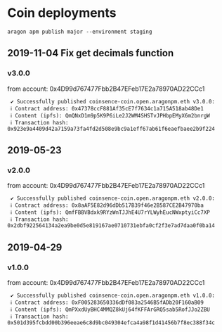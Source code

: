 # Coin deployments
`aragon apm publish major --environment staging`

## 2019-11-04 Fix get decimals function

### v3.0.0
from account: 0x4D99d767477Fbb2B47EFeb17E2a78970AD22CCc1
```
 ✔ Successfully published coinsence-coin.open.aragonpm.eth v3.0.0: 
 ℹ Contract address: 0x47378ccF881Af35cE7f7634c1a715A518ab48De1
 ℹ Content (ipfs): QmQNxD1m9p5K9P6iLe2J2WM4SHSTvJPHbpEMyX6m2bnrgW
 ℹ Transaction hash: 0x923e9a4409d42a7159a73fa4fd2d508e9bc9a1eff67ab61f6eaefbaee2b9f224
```

## 2019-05-23

### v2.0.0
from account: 0x4D99d767477Fbb2B47EFeb17E2a78970AD22CCc1
```
 ✔ Successfully published coinsence-coin.open.aragonpm.eth v2.0.0: 
 ℹ Contract address: 0x8aAF5E82d96dDb517B39f46e2B587CE2B47970ba
 ℹ Content (ipfs): QmfFBBVBdxk9RYzWnTJJhE4U7rYLWyhEucNWxptyiCc7XP
 ℹ Transaction hash: 0x2dbf922564134a2ea9be0d5e819167ae0710731ebfa0cf2f3e7ad7daa0f0ba14
```

## 2019-04-29

### v1.0.0
from account: 0x4D99d767477Fbb2B47EFeb17E2a78970AD22CCc1
```
 ✔ Successfully published coinsence-coin.open.aragonpm.eth v1.0.0: 
 ℹ Contract address: 0xF005283650336dDf083a2546B5fADb20F160aB09
 ℹ Content (ipfs): QmPXxdUyBHC4MMQZ8kUj64fKFFArGRQ5sab5RofJJo2ZBU
 ℹ Transaction hash: 0x501d395fcbdd00b396eeae6c8d9bc049304efca4a98f1d41456b7f8ec388f34c
```